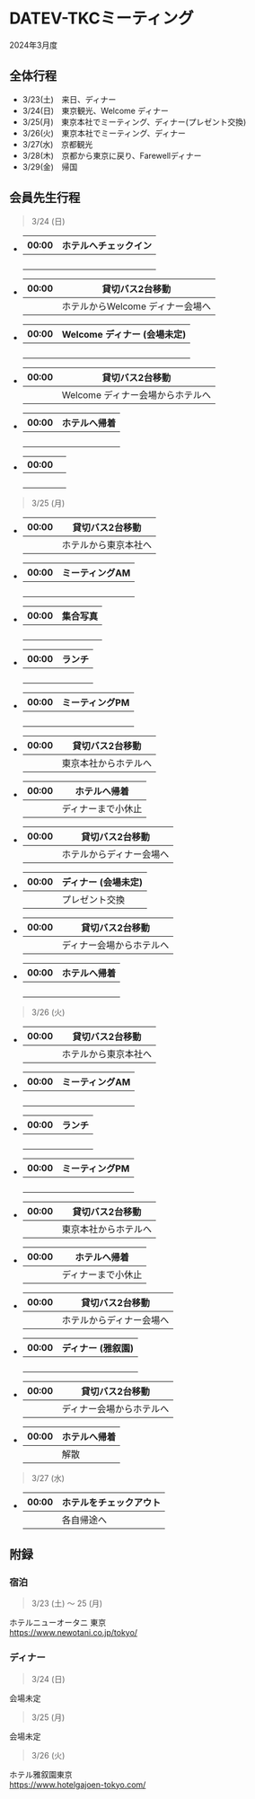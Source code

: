 # DATEV-TKCミーティング  

2024年3月度

## 全体行程

- 3/23(土)　来日、ディナー
- 3/24(日)　東京観光、Welcome ディナー
- 3/25(月)　東京本社でミーティング、ディナー(プレゼント交換)
- 3/26(火)　東京本社でミーティング、ディナー
- 3/27(水)　京都観光
- 3/28(木)　京都から東京に戻り、Farewellディナー
- 3/29(金)　帰国

## 会員先生行程

> 3/24 (日)

- |00:00|ホテルへチェックイン|
  |--:|--|
  ||<br>|

- |00:00|貸切バス2台移動|
  |--:|--|
  ||ホテルからWelcome ディナー会場へ|

- |00:00|Welcome ディナー (会場未定)|
  |--:|--|
  ||<br>|

- |00:00|貸切バス2台移動|
  |--:|--|
  ||Welcome ディナー会場からホテルへ|

- |00:00|ホテルへ帰着|
  |--:|--|
  ||<br>|

- |00:00||
  |--:|--|
  ||<br>|

> 3/25 (月)

- |00:00|貸切バス2台移動|
  |--:|--|
  ||ホテルから東京本社へ|

- |00:00|ミーティングAM|
  |--:|--|
  ||<br>|

- |00:00|集合写真|
  |--:|--|
  ||<br>|

- |00:00|ランチ|
  |--:|--|
  ||<br>|

- |00:00|ミーティングPM|
  |--:|--|
  ||<br>|

- |00:00|貸切バス2台移動|
  |--:|--|
  ||東京本社からホテルへ|

- |00:00|ホテルへ帰着|
  |--:|--|
  ||ディナーまで小休止|

- |00:00|貸切バス2台移動|
  |--:|--|
  ||ホテルからディナー会場へ|

- |00:00|ディナー (会場未定)|
  |--:|--|
  ||プレゼント交換|

- |00:00|貸切バス2台移動|
  |--:|--|
  ||ディナー会場からホテルへ|

- |00:00|ホテルへ帰着|
  |--:|--|
  ||<br>|

> 3/26 (火)

- |00:00|貸切バス2台移動|
  |--:|--|
  ||ホテルから東京本社へ|

- |00:00|ミーティングAM|
  |--:|--|
  ||<br>|

- |00:00|ランチ|
  |--:|--|
  ||<br>|

- |00:00|ミーティングPM|
  |--:|--|
  ||<br>|

- |00:00|貸切バス2台移動|
  |--:|--|
  ||東京本社からホテルへ|

- |00:00|ホテルへ帰着|
  |--:|--|
  ||ディナーまで小休止|

- |00:00|貸切バス2台移動|
  |--:|--|
  ||ホテルからディナー会場へ|

- |00:00|ディナー (雅叙園)|
  |--:|--|
  ||<br>|

- |00:00|貸切バス2台移動|
  |--:|--|
  ||ディナー会場からホテルへ|

- |00:00|ホテルへ帰着|
  |--:|--|
  ||解散|

> 3/27 (水)

- |00:00|ホテルをチェックアウト|
  |--:|--|
  ||各自帰途へ|

## 附録

### 宿泊

> 3/23 (土) ～ 25 (月)

ホテルニューオータニ 東京  
https://www.newotani.co.jp/tokyo/

### ディナー

> 3/24 (日)

会場未定

> 3/25 (月)

会場未定

> 3/26 (火)

ホテル雅叙園東京  
https://www.hotelgajoen-tokyo.com/

